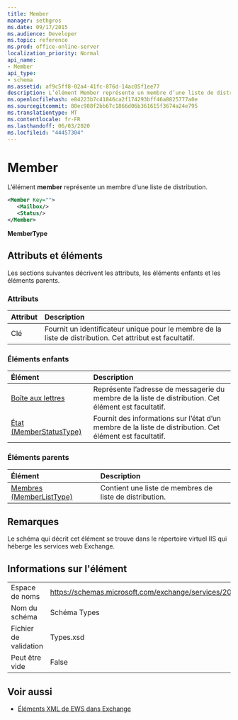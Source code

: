 ```yaml
---
title: Member
manager: sethgros
ms.date: 09/17/2015
ms.audience: Developer
ms.topic: reference
ms.prod: office-online-server
localization_priority: Normal
api_name:
- Member
api_type:
- schema
ms.assetid: af9c5ff8-02a4-41fc-876d-14ac05f1ee77
description: L’élément Member représente un membre d’une liste de distribution.
ms.openlocfilehash: e84223b7c41846ca2f174293bff46a8825777a0e
ms.sourcegitcommit: 88ec988f2bb67c1866d06b361615f3674a24e795
ms.translationtype: MT
ms.contentlocale: fr-FR
ms.lasthandoff: 06/03/2020
ms.locfileid: "44457304"
---
```

# <a name="member"></a>Member

L’élément **member** représente un membre d’une liste de distribution. 
  
```xml
<Member Key="">
   <Mailbox/>
   <Status/>
</Member>
```

**MemberType**

## <a name="attributes-and-elements"></a>Attributs et éléments

Les sections suivantes décrivent les attributs, les éléments enfants et les éléments parents.
  
### <a name="attributes"></a>Attributs

|**Attribut**|**Description**|
|:-----|:-----|
|Clé  <br/> |Fournit un identificateur unique pour le membre de la liste de distribution. Cet attribut est facultatif.  <br/> |
   
### <a name="child-elements"></a>Éléments enfants

|**Élément**|**Description**|
|:-----|:-----|
|[Boîte aux lettres](mailbox.md) <br/> |Représente l’adresse de messagerie du membre de la liste de distribution. Cet élément est facultatif.  <br/> |
|[État (MemberStatusType)](status-memberstatustype.md) <br/> |Fournit des informations sur l’état d’un membre de la liste de distribution. Cet élément est facultatif.  <br/> |
   
### <a name="parent-elements"></a>Éléments parents

|**Élément**|**Description**|
|:-----|:-----|
|[Membres (MemberListType)](members-memberlisttype.md) <br/> |Contient une liste de membres de liste de distribution.  <br/> |
   
## <a name="remarks"></a>Remarques

Le schéma qui décrit cet élément se trouve dans le répertoire virtuel IIS qui héberge les services web Exchange.
  
## <a name="element-information"></a>Informations sur l'élément

|||
|:-----|:-----|
|Espace de noms  <br/> |https://schemas.microsoft.com/exchange/services/2006/types  <br/> |
|Nom du schéma  <br/> |Schéma Types  <br/> |
|Fichier de validation  <br/> |Types.xsd  <br/> |
|Peut être vide  <br/> |False  <br/> |
   
## <a name="see-also"></a>Voir aussi

- [Éléments XML de EWS dans Exchange](ews-xml-elements-in-exchange.md)

